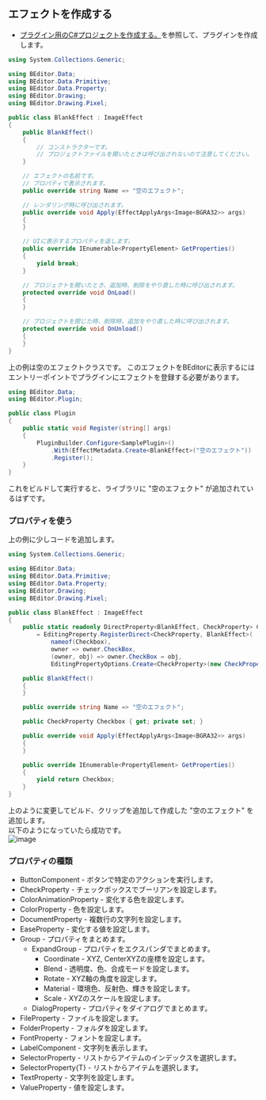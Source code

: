 ## エフェクトを作成する

* [プラグイン用のC#プロジェクトを作成する。](https://beditor.net/Document/develop-plugin/create-project)を参照して、プラグインを作成します。

``` C#
using System.Collections.Generic;

using BEditor.Data;
using BEditor.Data.Primitive;
using BEditor.Data.Property;
using BEditor.Drawing;
using BEditor.Drawing.Pixel;

public class BlankEffect : ImageEffect
{
    public BlankEffect()
    {
        // コンストラクターです。
        // プロジェクトファイルを開いたときは呼び出されないので注意してください。
    }

    // エフェクトの名前です。
    // プロパティで表示されます。
    public override string Name => "空のエフェクト";

    // レンダリング時に呼び出されます。
    public override void Apply(EffectApplyArgs<Image<BGRA32>> args)
    {
    }

    // UIに表示するプロパティを返します。
    public override IEnumerable<PropertyElement> GetProperties()
    {
        yield break;
    }

    // プロジェクトを開いたとき、追加時、削除をやり直した時に呼び出されます。
    protected override void OnLoad()
    {
    }

    // プロジェクトを閉じた時、削除時、追加をやり直した時に呼び出されます。
    protected override void OnUnload()
    {
    }
}
```

上の例は空のエフェクトクラスです。
このエフェクトをBEditorに表示するにはエントリーポイントでプラグインにエフェクトを登録する必要があります。

``` C#
using BEditor.Data;
using BEditor.Plugin;

public class Plugin
{
    public static void Register(string[] args)
    {
        PluginBuilder.Configure<SamplePlugin>()
            .With(EffectMetadata.Create<BlankEffect>("空のエフェクト"))
            .Register();
    }
}
```

これをビルドして実行すると、ライブラリに "空のエフェクト" が追加されているはずです。

### プロパティを使う

上の例に少しコードを追加します。

``` C#
using System.Collections.Generic;

using BEditor.Data;
using BEditor.Data.Primitive;
using BEditor.Data.Property;
using BEditor.Drawing;
using BEditor.Drawing.Pixel;

public class BlankEffect : ImageEffect
{
    public static readonly DirectProperty<BlankEffect, CheckProperty> CheckBoxProperty
        = EditingProperty.RegisterDirect<CheckProperty, BlankEffect>(
            nameof(Checkbox),
            owner => owner.CheckBox,
            (owner, obj) => owner.CheckBox = obj,
            EditingPropertyOptions.Create<CheckProperty>(new CheckPropertyMetadata("名前")).Serialize());

    public BlankEffect()
    {
    }

    public override string Name => "空のエフェクト";

    public CheckProperty Checkbox { get; private set; }

    public override void Apply(EffectApplyArgs<Image<BGRA32>> args)
    {
    }

    public override IEnumerable<PropertyElement> GetProperties()
    {
        yield return Checkbox;
    }
}
```

上のように変更してビルド、クリップを追加して作成した "空のエフェクト" を追加します。  
以下のようになっていたら成功です。  
![image]()

### プロパティの種類

* ButtonComponent - ボタンで特定のアクションを実行します。
* CheckProperty - チェックボックスでブーリアンを設定します。
* ColorAnimationProperty - 変化する色を設定します。
* ColorProperty - 色を設定します。
* DocumentProperty - 複数行の文字列を設定します。
* EaseProperty - 変化する値を設定します。
* Group - プロパティをまとめます。
    * ExpandGroup - プロパティをエクスパンダでまとめます。
        * Coordinate - XYZ, CenterXYZの座標を設定します。
        * Blend - 透明度、色、合成モードを設定します。
        * Rotate - XYZ軸の角度を設定します。
        * Material - 環境色、反射色、輝きを設定します。
        * Scale - XYZのスケールを設定します。
    * DialogProperty - プロパティをダイアログでまとめます。
* FileProperty - ファイルを設定します。
* FolderProperty - フォルダを設定します。
* FontProperty - フォントを設定します。
* LabelComponent - 文字列を表示します。
* SelectorProperty - リストからアイテムのインデックスを選択します。
* SelectorProperty{T} - リストからアイテムを選択します。
* TextProperty - 文字列を設定します。
* ValueProperty - 値を設定します。
